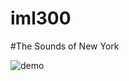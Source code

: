 # iml300 
#The Sounds of New York

![demo](https://editor.p5js.org/annalieseeee/sketches/ot16Jh9KK)
